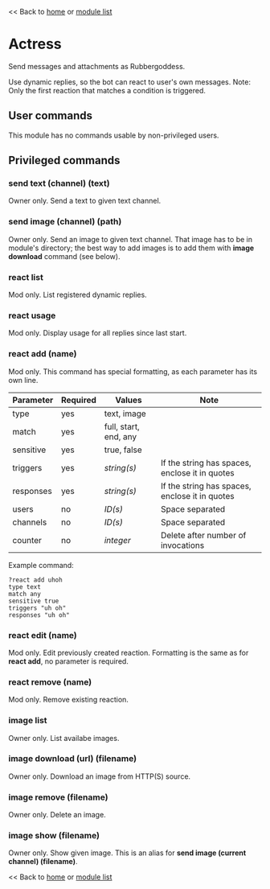 << Back to [home](../index.md) or [module list](index.md)

# Actress

Send messages and attachments as Rubbergoddess.

Use dynamic replies, so the bot can react to user's own messages. Note: Only the first reaction that matches a condition is triggered.

## User commands

This module has no commands usable by non-privileged users.

## Privileged commands

### send text (channel) (text)

Owner only. Send a text to given text channel.

### send image (channel) (path)

Owner only. Send an image to given text channel. That image has to be in module's directory; the best way to add images is to add them with **image download** command (see below).

### react list

Mod only. List registered dynamic replies.

### react usage

Mod only. Display usage for all replies since last start.

### react add (name)

Mod only. This command has special formatting, as each parameter has its own line.

| Parameter  | Required | Values                | Note |
|------------|----------|-----------------------|------|
| type       | yes      | text, image           |      |
| match      | yes      | full, start, end, any |      |
| sensitive  | yes      | true, false           |      |
| triggers   | yes      | _string(s)_           | If the string has spaces, enclose it in quotes |
| responses  | yes      | _string(s)_           | If the string has spaces, enclose it in quotes |
| users      | no       | _ID(s)_               | Space separated                                |
| channels   | no       | _ID(s)_               | Space separated                                |
| counter    | no       | _integer_             | Delete after number of invocations             |

Example command:

```
?react add uhoh
type text
match any
sensitive true
triggers "uh oh"
responses "uh oh"
```

### react edit (name)

Mod only. Edit previously created reaction. Formatting is the same as for **react add**, no parameter is required.

### react remove (name)

Mod only. Remove existing reaction.

### image list

Owner only. List availabe images.

### image download (url) (filename)

Owner only. Download an image from HTTP(S) source.

### image remove (filename)

Owner only. Delete an image.

### image show (filename)

Owner only. Show given image. This is an alias for **send image (current channel) (filename)**.


<< Back to [home](../index.md) or [module list](index.md)
